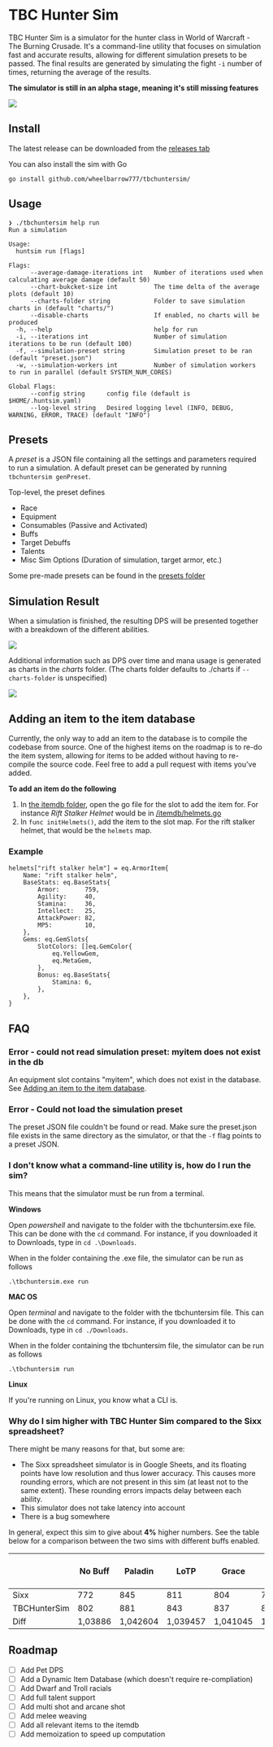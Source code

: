 # TBC Hunter Sim

TBC Hunter Sim is a simulator for the hunter class in World of Warcraft - The Burning Crusade. It's a command-line utility that focuses on simulation fast and accurate results, allowing for different simulation presets to be passed. The final results are generated by simulating the fight `-i` number of times, returning the average of the results. 

**The simulator is still in an alpha stage, meaning it's still missing features**

![](readme_static/usage.gif)

## Install

The latest release can be downloaded from the [releases tab](/releases)

You can also install the sim with Go

`go install github.com/wheelbarrow777/tbchuntersim/`

## Usage
```
❯ ./tbchuntersim help run
Run a simulation

Usage:
  huntsim run [flags]

Flags:
      --average-damage-iterations int   Number of iterations used when calculating average damage (default 50)
      --chart-bukcket-size int          The time delta of the average plots (default 10)
      --charts-folder string            Folder to save simulation charts in (default "charts/")
      --disable-charts                  If enabled, no charts will be produced
  -h, --help                            help for run
  -i, --iterations int                  Number of simulation iterations to be run (default 100)
  -f, --simulation-preset string        Simulation preset to be ran (default "preset.json")
  -w, --simulation-workers int          Number of simulation workers to run in parallel (default SYSTEM_NUM_CORES)

Global Flags:
      --config string      config file (default is $HOME/.huntsim.yaml)
      --log-level string   Desired logging level (INFO, DEBUG, WARNING, ERROR, TRACE) (default "INFO")
```

## Presets
A *preset* is a JSON file containing all the settings and parameters required to run a simulation. A default preset can be generated by running `tbchuntersim genPreset`. 

Top-level, the preset defines

- Race
- Equipment
- Consumables (Passive and Activated)
- Buffs
- Target Debuffs
- Talents
- Misc Sim Options (Duration of simulation, target armor, etc.)

Some pre-made presets can be found in the [presets folder](/presets)

## Simulation Result
When a simulation is finished, the resulting DPS will be presented together with a breakdown of the different abilities. 

![](/readme_static/sim_res.png)

Additional information such as DPS over time and mana usage is generated as charts in the *charts* folder. (The charts folder defaults to ./charts if `--charts-folder` is unspecified)

![](readme_static/charts.png)

## Adding an item to the item database

Currently, the only way to add an item to the database is to compile the codebase from source. One of the highest items on the roadmap is to re-do the item system, allowing for items to be added without having to re-compile the source code. Feel free to add a pull request with items you've added.

**To add an item do the following**
1. In [the itemdb folder](/itemdb), open the go file for the slot to add the item for. For instance *Rift Stalker Helmet* would be in [/itemdb/helmets.go](/itemdb/helmets.go)
2. In `func initHelmets()`, add the item to the slot map. For the rift stalker helmet, that would be the `helmets` map.

### Example

```
helmets["rift stalker helm"] = eq.ArmorItem{
	Name: "rift stalker helm",
	BaseStats: eq.BaseStats{
		Armor:       759,
		Agility:     40,
		Stamina:     36,
		Intellect:   25,
		AttackPower: 82,
		MP5:         10,
	},
	Gems: eq.GemSlots{
		SlotColors: []eq.GemColor{
			eq.YellowGem,
			eq.MetaGem,
		},
		Bonus: eq.BaseStats{
			Stamina: 6,
		},
	},
}
```

## FAQ

### Error - could not read simulation preset: myitem does not exist in the db

An equipment slot contains "myitem", which does not exist in the database.  See [Adding an item to the item database](#adding-an-item-to-the-item-database).

### Error - Could not load the simulation preset

The preset JSON file couldn't be found or read. Make sure the preset.json file exists in the same directory as the simulator, or that the `-f` flag points to a preset JSON. 

### I don't know what a command-line utility is, how do I run the sim?

This means that the simulator must be run from a terminal. 

**Windows**

Open *powershell* and navigate to the folder with the tbchuntersim.exe file. This can be done with the `cd` command. For instance, if you downloaded it to Downloads, type in `cd .\Downloads`. 

When in the folder containing the .exe file, the simulator can be run as follows

`.\tbchuntersim.exe run`

**MAC OS**

Open *terminal* and navigate to the folder with the tbchuntersim file. This can be done with the `cd` command. For instance, if you downloaded it to Downloads, type in `cd ./Downloads`. 

When in the folder containing the tbchuntersim file, the simulator can be run as follows

`.\tbchuntersim run`

**Linux**

If you're running on Linux, you know what a CLI is.

### Why do I sim higher with TBC Hunter Sim compared to the Sixx spreadsheet?

There might be many reasons for that, but some are:

- The Sixx spreadsheet simulator is in Google Sheets, and its floating points have low resolution and thus lower accuracy. This causes more rounding errors, which are not present in this sim (at least not to the same extent). These rounding errors impacts delay between each ability.
- This simulator does not take latency into account
- There is a bug somewhere

In general, expect this sim to give about **4%** higher numbers. See the table below for a comparison between the two sims with different buffs enabled. 

|              | No Buff | Paladin  | LoTP     | Grace    | GOTW     | Bloodlust | Drums    | JC Neck  | Judgement Crusader | Expose Weakness | Sunder Armor | Improved Expose Armor | Curse of Recklessness | Faeri Fire Base | Faeri Fire Improved | Ferocius Inspiration | Haste Potion |
| ------------ | ------- | -------- | -------- | -------- | -------- | --------- | -------- | -------- | ------------------ | --------------- | ------------ | --------------------- | --------------------- | --------------- | ------------------- | -------------------- | ------------ |
| Sixx         | 772     | 845      | 811      | 804      | 779      | 804       | 788      | 782      | 795                | 817             | 892          | 918                   | 805                   | 797             | 799                 | 837                  | 818          |
| TBCHunterSim | 802     | 881      | 843      | 837      | 812      | 840       | 814      | 813      | 827                | 846             | 929          | 959                   | 839                   | 830             | 830                 | 870                  | 858          |
| Diff         | 1,03886 | 1,042604 | 1,039457 | 1,041045 | 1,042362 | 1,044776  | 1,032995 | 1,039642 | 1,040252           | 1,035496        | 1,04148      | 1,044662              | 1,042236              | 1,041405        | 1,038798            | 1,039427             | 1,0489       |

## Roadmap

- [ ] Add Pet DPS
- [ ] Add a Dynamic Item Database (which doesn't require re-compliation)
- [ ] Add Dwarf and Troll racials
- [ ] Add full talent support
- [ ] Add multi shot and arcane shot
- [ ] Add melee weaving
- [ ] Add all relevant items to the itemdb
- [ ] Add memoization to speed up computation